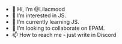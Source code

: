 - 👋 Hi, I’m @Lilacmood
- 👀 I’m interested in JS.
- 🌱 I’m currently learning JS.
- 💞️ I’m looking to collaborate on EPAM.
- 📫 How to reach me - just write in Discord
